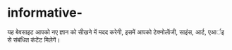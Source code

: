 # informative-
यह बेवसाइट आपको नए ज्ञान को सीखने में मदद करेगी, इसमें आपको टेक्नोलाॅजी, साइंस, आर्ट, एआर्इ से संबंधित कंटेंट मिलेगें। 
